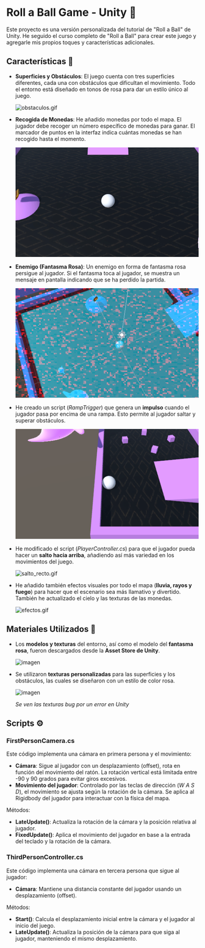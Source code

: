 # Roll a Ball Game - Unity 🏐

Este proyecto es una versión personalizada del tutorial de "Roll a Ball" de Unity. He seguido el curso completo de "Roll a Ball" para crear este juego y agregarle mis propios toques y características adicionales.

## Características 📜

- **Superficies y Obstáculos**: El juego cuenta con tres superficies diferentes, cada una con obstáculos que dificultan el movimiento. Todo el entorno está diseñado en tonos de rosa para dar un estilo único al juego.

  ![obstaculos.gif](gifs/obstaculos.gif)

- **Recogida de Monedas**: He añadido monedas por todo el mapa. El jugador debe recoger un número específico de monedas para ganar. El marcador de puntos en la interfaz indica cuántas monedas se han recogido hasta el momento.

  ![monedas.gif](gifs/monedas.gif)

- **Enemigo (Fantasma Rosa)**: Un enemigo en forma de fantasma rosa persigue al jugador. Si el fantasma toca al jugador, se muestra un mensaje en pantalla indicando que se ha perdido la partida.

  ![enemigo.gif](gifs/enemigo.gif)

- He creado un script (*RampTrigger*) que genera un **impulso** cuando el jugador pasa por encima de una rampa. Esto permite al jugador saltar y superar obstáculos.

  ![salto_rampa.gif](gifs/salto_rampa.gif)

- He modificado el script (*PlayerController.cs*) para que el jugador pueda hacer un **salto hacia arriba**, añadiendo así más variedad en los movimientos del juego.

  ![salto_recto.gif](gifs/salto_recto.gif)

- He añadido también efectos visuales por todo el mapa (**lluvia, rayos y fuego**) para hacer que el escenario sea más llamativo y divertido. También he actualizado el cielo y las texturas de las monedas.

  ![efectos.gif](gifs/efectos.gif)

## Materiales Utilizados 🎨

- Los **modelos y texturas** del entorno, así como el modelo del **fantasma rosa**, fueron descargados desde la **Asset Store de Unity**.

  ![imagen](https://github.com/user-attachments/assets/698fa18b-a6d9-47e6-8d1e-6f8bd6f1a925)

- Se utilizaron **texturas personalizadas** para las superficies y los obstáculos, las cuales se diseñaron con un estilo de color rosa.

  ![imagen](https://github.com/user-attachments/assets/3d5593bd-9022-4bbc-9496-be5c457ee36b)
  
  *Se ven las texturas bug por un error en Unity*

## Scripts ⚙️
### FirstPersonCamera.cs
Este código implementa una cámara en primera persona y el movimiento:

- **Cámara**: Sigue al jugador con un desplazamiento (offset), rota en función del movimiento del ratón. La rotación vertical está limitada entre -90 y 90 grados para evitar giros excesivos.
- **Movimiento del jugador**: Controlado por las teclas de dirección (*W A S D*), el movimiento se ajusta según la rotación de la cámara. Se aplica al Rigidbody del jugador para interactuar con la física del mapa.

Métodos:

- **LateUpdate()**: Actualiza la rotación de la cámara y la posición relativa al jugador.
- **FixedUpdate()**: Aplica el movimiento del jugador en base a la entrada del teclado y la rotación de la cámara.

### ThirdPersonController.cs
Este código implementa una cámara en tercera persona que sigue al jugador:

- **Cámara**: Mantiene una distancia constante del jugador usando un desplazamiento (offset).

Métodos:

- **Start()**: Calcula el desplazamiento inicial entre la cámara y el jugador al inicio del juego.
- **LateUpdate()**: Actualiza la posición de la cámara para que siga al jugador, manteniendo el mismo desplazamiento.
